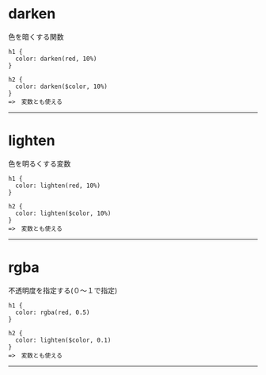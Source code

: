 # darken
色を暗くする関数
~~~
h1 {
  color: darken(red, 10%)
}

h2 {
  color: darken($color, 10%)
}
=>　変数とも使える
~~~
***

# lighten
色を明るくする変数
~~~
h1 {
  color: lighten(red, 10%)
}

h2 {
  color: lighten($color, 10%)
}
=>　変数とも使える
~~~
***

# rgba
不透明度を指定する(０〜１で指定)
~~~
h1 {
  color: rgba(red, 0.5)
}

h2 {
  color: lighten($color, 0.1)
}
=>　変数とも使える
~~~
***
